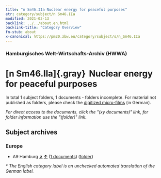 ```yaml
---
title: "n Sm46.IIa Nuclear energy for peaceful purposes"
etr: category/subject/n Sm46.IIa
modified: 2021-03-13
backlink: ../../about.en.html
backlink-title: "Category Overview"
fn-stub: about
x-canonical: https://pm20.zbw.eu/category/subject/s/n_Sm46.IIa
---
```


### Hamburgisches Welt-Wirtschafts-Archiv (HWWA)
# [n Sm46.IIa]{.gray}&#8201; Nuclear energy for peaceful purposes&#160; 





In total 1 subject folders, 1 documents - folders incomplete.
For material not published as folders, please check the [digitized micro-films](/film/h1_sh.de.html) (in German).

_For direct access to the documents, click the "(xy documents)" link, for folder information use the "(folder)" link._

## Subject archives



### Europe

- A9 Hamburg [**&nearr;**](../../../geo/i/140905/about.en.html "Hamburg (all folders)") [**&uarr;**](../../../geo/about.en.html#A9 "Country category system") (<a href="https://pm20.zbw.eu/dfgview/sh/140905,187253" title="about: Hamburg : Nuclear energy for peaceful purposes" target="_blank">1 documents</a>) ([folder](../../../../folder/sh/1409xx/140905/1872xx/187253/about.en.html))


_* The English category label is an unchecked automated translation of the German label._

